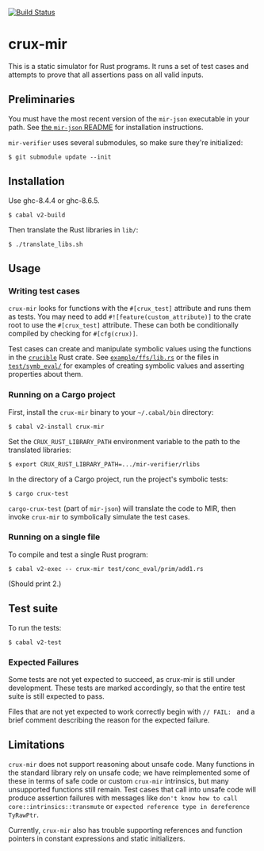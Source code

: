 [![Build Status](https://travis-ci.org/GaloisInc/mir-verifier.svg?branch=master)](https://travis-ci.org/GaloisInc/mir-verifier)

# crux-mir

This is a static simulator for Rust programs.  It runs a set of test cases and
attempts to prove that all assertions pass on all valid inputs.


## Preliminaries

You must have the most recent version of the `mir-json` executable in your
path.  See [the `mir-json` README][mir-json-readme] for installation
instructions.

`mir-verifier` uses several submodules, so make sure they're initialized:

    $ git submodule update --init

[mir-json-readme]: https://github.com/GaloisInc/mir-json#readme


## Installation

Use ghc-8.4.4 or ghc-8.6.5.

    $ cabal v2-build

Then translate the Rust libraries in `lib/`:

    $ ./translate_libs.sh


## Usage

### Writing test cases

`crux-mir` looks for functions with the `#[crux_test]` attribute and runs them
as tests.  You may need to add `#![feature(custom_attribute)]` to the crate
root to use the `#[crux_test]` attribute.  These can both be conditionally
compiled by checking for `#[cfg(crux)]`.

Test cases can create and manipulate symbolic values using the functions in the
[`crucible`](lib/crucible) Rust crate.  See
[`example/ffs/lib.rs`](example/ffs/lib.rs) or the files in
[`test/symb_eval/`](test/symb_eval) for examples of creating symbolic values
and asserting properties about them.

### Running on a Cargo project

First, install the `crux-mir` binary to your `~/.cabal/bin` directory:

    $ cabal v2-install crux-mir

Set the `CRUX_RUST_LIBRARY_PATH` environment variable to the path to the
translated libraries:

    $ export CRUX_RUST_LIBRARY_PATH=.../mir-verifier/rlibs

In the directory of a Cargo project, run the project's symbolic tests:

    $ cargo crux-test

`cargo-crux-test` (part of `mir-json`) will translate the code to MIR, then
invoke `crux-mir` to symbolically simulate the test cases.

### Running on a single file

To compile and test a single Rust program:

    $ cabal v2-exec -- crux-mir test/conc_eval/prim/add1.rs

(Should print 2.)


## Test suite

To run the tests:

    $ cabal v2-test

### Expected Failures

Some tests are not yet expected to succeed, as crux-mir is still under
development. These tests are marked accordingly, so that the entire
test suite is still expected to pass.

Files that are not yet expected to work correctly begin with `// FAIL: ` and
a brief comment describing the reason for the expected failure.


## Limitations

`crux-mir` does not support reasoning about unsafe code.  Many functions in
the standard library rely on unsafe code; we have reimplemented some of these
in terms of safe code or custom `crux-mir` intrinsics, but many unsupported
functions still remain.  Test cases that call into unsafe code will produce
assertion failures with messages like `don't know how to call
core::intrinsics::transmute` or `expected reference type in dereference
TyRawPtr`.

Currently, `crux-mir` also has trouble supporting references and function
pointers in constant expressions and static initializers.
